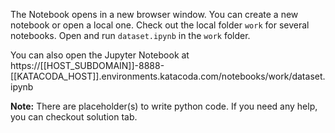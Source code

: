 The Notebook opens in a new browser window. You can create a new notebook or open a local one. Check out the local folder `work` for several notebooks. Open and run `dataset.ipynb` in the `work` folder.

You can also open the Jupyter Notebook at https://[[HOST_SUBDOMAIN]]-8888-[[KATACODA_HOST]].environments.katacoda.com/notebooks/work/dataset.ipynb

**Note:**
There are placeholder(s) to write python code. If you need any help, you can checkout solution tab.